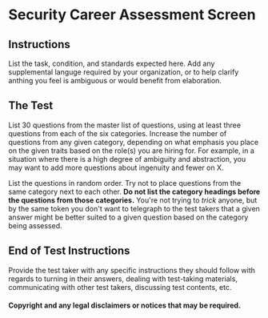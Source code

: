 # Security Career Assessment Screen

## Instructions

List the task, condition, and standards expected here. Add any supplemental languge required by your organization, or to help clarify anthing you feel is ambiguous or would benefit from elaboration.

## The Test

List 30 questions from the master list of questions, using at least three questions from each of the six categories. Increase the number of questions from any given category, depending on what emphasis you place on the given traits based on the role(s) you are hiring for. For example, in a situation where there is a high degree of ambiguity and abstraction, you may want to add more questions about ingenuity and fewer on X. 

List the questions in random order. Try not to place questions from the same category next to each other. **Do not list the category headings before the questions from those categories.** You're not trying to *trick* anyone, but by the same token you don't want to telegraph to the test takers that a given answer might be better suited to a given question based on the category being assessed.

## End of Test Instructions

Provide the test taker with any specific instructions they should follow with regards to turning in their answers, dealing with test-taking materials, communicating with other test takers, discussing test contents, etc.

#### Copyright and any legal disclaimers or notices that may be required.
